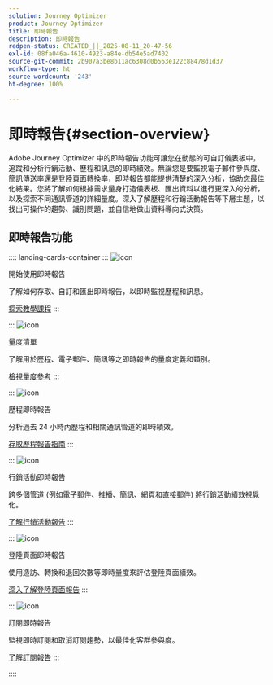 ```yaml
---
solution: Journey Optimizer
product: Journey Optimizer
title: 即時報告
description: 即時報告
redpen-status: CREATED_||_2025-08-11_20-47-56
exl-id: 08fa046a-4610-4923-a84e-db54e5ad7402
source-git-commit: 2b907a3be8b11ac6308d0b563e122c88478d1d37
workflow-type: ht
source-wordcount: '243'
ht-degree: 100%

---
```


# 即時報告{#section-overview}

Adobe Journey Optimizer 中的即時報告功能可讓您在動態的可自訂儀表板中，追蹤和分析行銷活動、歷程和訊息的即時績效。無論您是要監視電子郵件參與度、簡訊傳送率還是登陸頁面轉換率，即時報告都能提供清楚的深入分析，協助您最佳化結果。您將了解如何根據需求量身打造儀表板、匯出資料以進行更深入的分析，以及探索不同通訊管道的詳細量度。深入了解歷程和行銷活動報告等下層主題，以找出可操作的趨勢、識別問題，並自信地做出資料導向式決策。

## 即時報告功能

:::: landing-cards-container
:::
![icon](https://cdn.experienceleague.adobe.com/icons/circle-play.svg?lang=zh-Hant)

開始使用即時報告

了解如何存取、自訂和匯出即時報告，以即時監視歷程和訊息。

[探索教學課程](../using/reports/live-report.md)
:::

:::
![icon](https://cdn.experienceleague.adobe.com/icons/list-check.svg?lang=zh-Hant)

量度清單

了解用於歷程、電子郵件、簡訊等之即時報告的量度定義和類別。

[檢視量度參考](../using/reports/live-report-components.md)
:::

:::
![icon](https://cdn.experienceleague.adobe.com/icons/chart-line.svg?lang=zh-Hant)

歷程即時報告

分析過去 24 小時內歷程和相關通訊管道的即時績效。

[存取歷程報告指南](../using/reports/journey-live-report.md)
:::

:::
![icon](https://cdn.experienceleague.adobe.com/icons/chart-line.svg?lang=zh-Hant)

行銷活動即時報告

跨多個管道 (例如電子郵件、推播、簡訊、網頁和直接郵件) 將行銷活動績效視覺化。

[了解行銷活動報告](../using/reports/campaign-live-report.md)
:::

:::
![icon](https://cdn.experienceleague.adobe.com/icons/chart-line.svg?lang=zh-Hant)

登陸頁面即時報告

使用造訪、轉換和退回次數等即時量度來評估登陸頁面績效。

[深入了解登陸頁面報告](../using/reports/lp-report-live.md)
:::

:::
![icon](https://cdn.experienceleague.adobe.com/icons/chart-line.svg?lang=zh-Hant)

訂閱即時報告

監視即時訂閱和取消訂閱趨勢，以最佳化客群參與度。

[了解訂閱報告](../using/reports/subscription-report-live.md)
:::

::::
